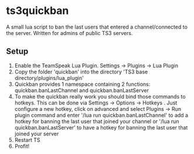 ts3quickban
===========

A small lua script to ban the last users that entered a channel/connected to the server. Written for admins of public TS3 servers.


Setup
-----

1. Enable the TeamSpeak Lua Plugin. Settings -> Plugins -> Lua Plugin
2. Copy the folder 'quickban' into the directory 'TS3 base directory/plugins/lua_plugin'
3. Quickban provides 1 namespace containing 2 functions: quickban.banLastChannel and quickban.banLastServer
4. To make the quickban really work you should bind those commands to hotkeys. This can be done via Settings -> Options -> Hotkeys . Just configure a new hotkey, click on advanced and select Plugins -> Run plugin command and enter '/lua run quickban.banLastChannel' to add a hotkey for banning the last user that joined your channel or '/lua run quickban.banLastServer' to have a hotkey for banning the last user that joined your server
5. Restart TS
6. Profit!